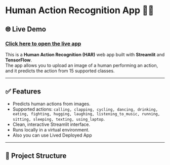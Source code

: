 # Human Action Recognition App 🕺🤖

## 🌐 Live Demo
### [Click here to open the live app](https://human-action-recognition-system.streamlit.app/)

This is a **Human Action Recognition (HAR)** web app built with **Streamlit** and **TensorFlow**.  
The app allows you to upload an image of a human performing an action, and it predicts the action from 15 supported classes.

---

## ✅ Features

- Predicts human actions from images.
- Supported actions: `calling, clapping, cycling, dancing, drinking, eating, fighting, hugging, laughing, listening_to_music, running, sitting, sleeping, texting, using_laptop`.
- Clean, interactive Streamlit interface.
- Runs locally in a virtual environment.
- Also you can use Lived Deployed App

---

## 📂 Project Structure



